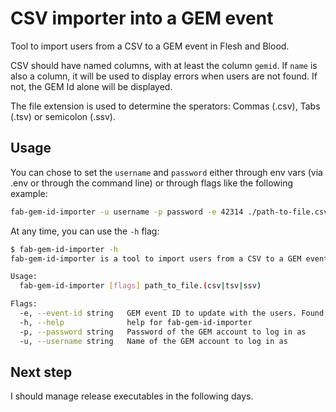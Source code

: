 # CSV importer into a GEM event

Tool to import users from a CSV to a GEM event in Flesh and Blood.

CSV should have named columns, with at least the column `gemid`. If `name` is also a column, it will be used to display errors when users are not found.
If not, the GEM Id alone will be displayed.

The file extension is used to determine the sperators: Commas (.csv), Tabs (.tsv) or semicolon (.ssv).

## Usage

You can chose to set the `username` and `password` either through env vars (via .env or through the command line) or through flags like the following example:

```bash
fab-gem-id-importer -u username -p password -e 42314 ./path-to-file.csv
```

At any time, you can use the `-h` flag:

```bash
$ fab-gem-id-importer -h
fab-gem-id-importer is a tool to import users from a CSV to a GEM event. User login and password can be set through .env or with flags.

Usage:
  fab-gem-id-importer [flags] path_to_file.(csv|tsv|ssv)

Flags:
  -e, --event-id string   GEM event ID to update with the users. Found in the GEM URL of the event.
  -h, --help              help for fab-gem-id-importer
  -p, --password string   Password of the GEM account to log in as
  -u, --username string   Name of the GEM account to log in as
```

## Next step

I should manage release executables in the following days.
